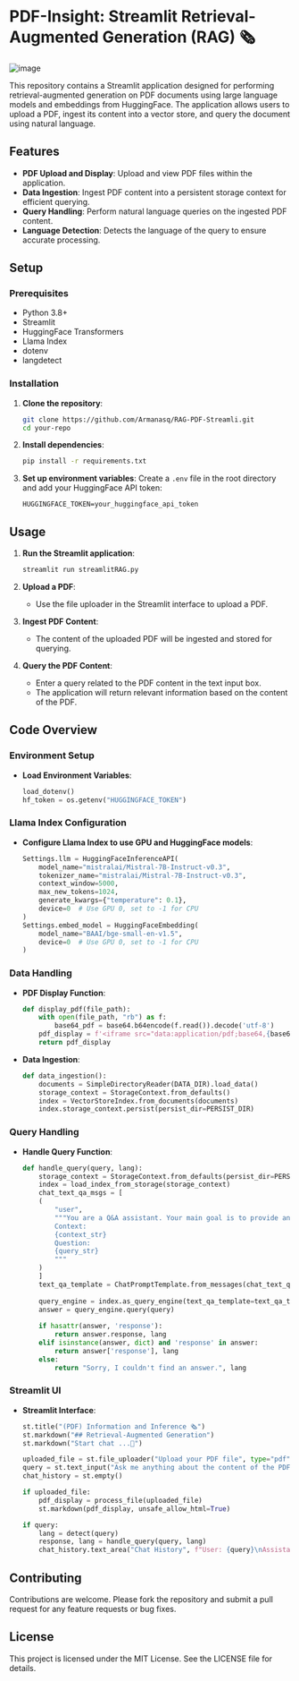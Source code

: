 # PDF-Insight: Streamlit Retrieval-Augmented Generation (RAG) 🗞️

![image](https://github.com/Armanasq/RAG-PDF-Streamlit/assets/60850934/9249dfb9-6b63-41bb-8518-bd58ff6f2a77)

This repository contains a Streamlit application designed for performing retrieval-augmented generation on PDF documents using large language models and embeddings from HuggingFace. 
The application allows users to upload a PDF, ingest its content into a vector store, and query the document using natural language.

## Features

- **PDF Upload and Display**: Upload and view PDF files within the application.
- **Data Ingestion**: Ingest PDF content into a persistent storage context for efficient querying.
- **Query Handling**: Perform natural language queries on the ingested PDF content.
- **Language Detection**: Detects the language of the query to ensure accurate processing.

## Setup

### Prerequisites

- Python 3.8+
- Streamlit
- HuggingFace Transformers
- Llama Index
- dotenv
- langdetect

### Installation

1. **Clone the repository**:
    ```bash
    git clone https://github.com/Armanasq/RAG-PDF-Streamli.git
    cd your-repo
    ```

2. **Install dependencies**:
    ```bash
    pip install -r requirements.txt
    ```

3. **Set up environment variables**:
    Create a `.env` file in the root directory and add your HuggingFace API token:
    ```env
    HUGGINGFACE_TOKEN=your_huggingface_api_token
    ```

## Usage

1. **Run the Streamlit application**:
    ```bash
    streamlit run streamlitRAG.py
    ```

2. **Upload a PDF**:
    - Use the file uploader in the Streamlit interface to upload a PDF.

3. **Ingest PDF Content**:
    - The content of the uploaded PDF will be ingested and stored for querying.

4. **Query the PDF Content**:
    - Enter a query related to the PDF content in the text input box.
    - The application will return relevant information based on the content of the PDF.

## Code Overview

### Environment Setup

- **Load Environment Variables**:
    ```python
    load_dotenv()
    hf_token = os.getenv("HUGGINGFACE_TOKEN")
    ```

### Llama Index Configuration

- **Configure Llama Index to use GPU and HuggingFace models**:
    ```python
    Settings.llm = HuggingFaceInferenceAPI(
        model_name="mistralai/Mistral-7B-Instruct-v0.3",
        tokenizer_name="mistralai/Mistral-7B-Instruct-v0.3",
        context_window=5000,
        max_new_tokens=1024,
        generate_kwargs={"temperature": 0.1},
        device=0  # Use GPU 0, set to -1 for CPU
    )
    Settings.embed_model = HuggingFaceEmbedding(
        model_name="BAAI/bge-small-en-v1.5",
        device=0  # Use GPU 0, set to -1 for CPU
    )
    ```

### Data Handling

- **PDF Display Function**:
    ```python
    def display_pdf(file_path):
        with open(file_path, "rb") as f:
            base64_pdf = base64.b64encode(f.read()).decode('utf-8')
        pdf_display = f'<iframe src="data:application/pdf;base64,{base64_pdf}" width="100%" height="600" type="application/pdf"></iframe>'
        return pdf_display
    ```

- **Data Ingestion**:
    ```python
    def data_ingestion():
        documents = SimpleDirectoryReader(DATA_DIR).load_data()
        storage_context = StorageContext.from_defaults()
        index = VectorStoreIndex.from_documents(documents)
        index.storage_context.persist(persist_dir=PERSIST_DIR)
    ```

### Query Handling

- **Handle Query Function**:
    ```python
    def handle_query(query, lang):
        storage_context = StorageContext.from_defaults(persist_dir=PERSIST_DIR)
        index = load_index_from_storage(storage_context)
        chat_text_qa_msgs = [
        (
            "user",
            """You are a Q&A assistant. Your main goal is to provide answers as accurately as possible, based on the instructions and context you have been given. If a question does not match the provided context or is outside the scope of the document, kindly advise the user to ask questions within the context of the document.
            Context:
            {context_str}
            Question:
            {query_str}
            """
        )
        ]
        text_qa_template = ChatPromptTemplate.from_messages(chat_text_qa_msgs)
        
        query_engine = index.as_query_engine(text_qa_template=text_qa_template)
        answer = query_engine.query(query)
        
        if hasattr(answer, 'response'):
            return answer.response, lang
        elif isinstance(answer, dict) and 'response' in answer:
            return answer['response'], lang
        else:
            return "Sorry, I couldn't find an answer.", lang
    ```

### Streamlit UI

- **Streamlit Interface**:
    ```python
    st.title("(PDF) Information and Inference 🗞️")
    st.markdown("## Retrieval-Augmented Generation")
    st.markdown("Start chat ...🚀")

    uploaded_file = st.file_uploader("Upload your PDF file", type="pdf")
    query = st.text_input("Ask me anything about the content of the PDF:")
    chat_history = st.empty()

    if uploaded_file:
        pdf_display = process_file(uploaded_file)
        st.markdown(pdf_display, unsafe_allow_html=True)

    if query:
        lang = detect(query)
        response, lang = handle_query(query, lang)
        chat_history.text_area("Chat History", f"User: {query}\nAssistant: {response}", height=300)
    ```

## Contributing

Contributions are welcome. Please fork the repository and submit a pull request for any feature requests or bug fixes.

## License

This project is licensed under the MIT License. See the LICENSE file for details.
